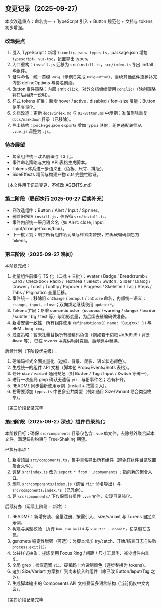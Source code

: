 ## 变更记录（2025-09-27）

本次改造重点：命名统一 + TypeScript 引入 + Button 规范化 + 文档与 tokens 初步增强。

### 改动要点

1. 引入 TypeScript：新增 `tsconfig.json`、`types.ts`，package.json 增加 `typescript`、`vue-tsc`，配置导出 types。
2. 入口重构：`install.js` 迁移为 `src/install.ts`，`src/index.ts` 导出 install 与组件。
3. 组件命名：统一前缀 `Buig`（示例已完成 `BuigButton`）。后续其他组件逐步补充内部 defineOptions 与类名前缀。
4. Button 事件策略：内部 emit `click`，对外文档继续使用 `@onClick`（映射策略将在后续统一说明）。
5. 样式 tokens 扩展：新增 hover / active / disabled / font-size 变量；Button 使用变量化。
6. 文档改造：更新 `docs/index.md` 与 `01-Button.md` 中示例；准备删除重复 `docs/markdown` 目录（已移除）。
7. 导出结构：package.json exports 增加 types 映射，组件通配路径从 `.vue.js` 调整为 `.js`。

### 待办展望

-   其余组件统一改名前缀与 TS 化。
-   事件命名策略与文档 API 表格生成脚本。
-   Tokens 体系进一步语义化（色板、尺寸、排版）。
-   SideEffects 精简与构建产物 d.ts 完整性验证。

（本文件用于记录变更，不修改 AGENTS.md）

### 第二阶段（局部执行 2025-09-27 后续补充）

-   已改造组件：Button / Alert / Input / Spinner。
-   删除旧根级 `install.js`，仅保留 `src/install.ts`。
-   事件内部统一采用语义名（如 Alert: close, Input: input/change/focus/blur）。
-   下一批计划：剩余所有组件名前缀与样式类替换，抽离硬编码颜色为 tokens。

### 第三阶段（2025-09-27 晚间）

本阶段完成：

1. 批量组件前缀与 TS 化（二批 + 三批）：Avatar / Badge / Breadcrumb / Card / Checkbox / Radio / Textarea / Select / Switch / Slider / Dialog / Drawer / Toast / Tooltip / Popover / Progress / Skeleton / Tag / Steps / Tabs / Pagination 全量迁移。
2. 事件统一：移除旧 `onChange` / `onInput` / `onClose` 命名，内部统一语义：`change`、`input`、`close`；双向绑定继续使用 `update:*`。
3. Tokens 扩展：新增 semantic color（success / warning / danger / border / subtle / bg / text 等）与阴影变量，为后续去硬编码做准备。
4. 新增安装一致性：所有组件使用 `defineOptions({ name: 'BuigXxx' })` 与 BEM `.buig-xxx`。
5. 过渡策略：暂未批量替换所有硬编码色值（例如若干边框 #d9d9d9 / 背景 #eee 等），已在 tokens 中提供映射变量，后续集中替换。

后续计划（下阶段优先级）：

1. 硬编码样式全面变量化（边框、背景、阴影、语义状态颜色）。
2. 生成统一的组件 API 文档（脚本化 Props/Events/Slots 表格）。
3. 设计 size / variant 通用规范（对 Button / Tag / Input / Switch 等统一）。
4. 进行一次全局 grep 确认无遗留 `yii-` 与旧事件名；若有补齐。
5. README 同步最新使用示例（install + 按需引入）。
6. 视需要添加 `types.ts` 中更多公共类型（例如通用 Size/Variant 联合类型枚举）。

（第三阶段记录完毕）

### 第四阶段（2025-09-27 深夜）组件目录纯化

本阶段目标：确保 `src/components` 目录仅包含 `.vue` 单文件，去除额外聚合脚本文件，满足结构约束与 Tree-Shaking 期望。

已执行事项：

1. 新增顶层 `src/components.ts`，集中具名导出所有组件（避免在组件目录放置聚合文件）。
2. 调整 `src/index.ts` 改为 `export * from './components';` 指向新的聚合入口。
3. 删除 `src/components/index.js`（遗留 `Yii*` 命名导出）与 `src/components/index.ts`（已冗余）。
4. 现 `src/components/` 下仅保留各组件 `.vue` 文件，实现目录纯化。

后续待办（延续上阶段 + 新增）：

1. README：新增安装、全量注册、按需引入、size/variant 与 Tokens 自定义示例。
2. 构建与类型校验：执行 `bun run build` 与 `vue-tsc --noEmit`，记录潜在告警。
3. gen:meta 稳定性增强（可选）：为脚本增加 try/catch、开始/结束日志与失败 `process.exit(1)`。
4. 公共样式抽象：提炼复用 Focus Ring / 间距 / 尺寸工具类，减少组件内重复。
5. 全局 grep：检查遗留 `Yii`、硬编码十六进制颜色（逐步替换为 tokens）。
6. 追加 Size/Variant 方案推广到尚未接入的组件（除已改 Button/Input/Tag 之外）。
7. 生成脚本输出的 Components API 文档预留多语言结构（当前仍仅中文内容）。

（第四阶段记录完毕）
